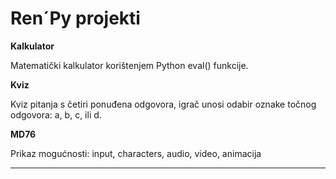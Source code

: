 # Ren´Py projekti

**Kalkulator**

Matematički kalkulator korištenjem Python eval() funkcije.

**Kviz**

Kviz pitanja s četiri ponuđena odgovora, igrač unosi odabir oznake točnog odgovora: a, b, c, ili d.

**MD76**

Prikaz mogućnosti: input, characters, audio, video, animacija
<hr>
